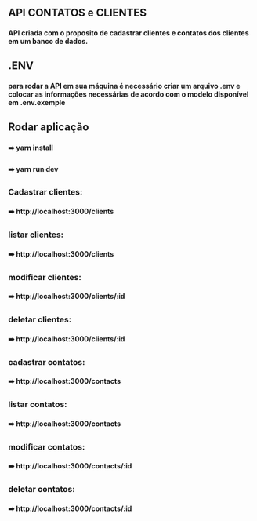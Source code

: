 ## API CONTATOS e CLIENTES

#### API criada com o proposito de cadastrar clientes e contatos dos clientes em um banco de dados.

## .ENV

#### para rodar a API em sua máquina é necessário criar um arquivo .env e colocar as informações necessárias de acordo com o modelo disponível em .env.exemple

## Rodar aplicação

#### ➡️ yarn install

#### ➡️ yarn run dev

### Cadastrar clientes:

#### ➡️ http://localhost:3000/clients

### listar clientes:

#### ➡️ http://localhost:3000/clients

### modificar clientes:

#### ➡️ http://localhost:3000/clients/:id

### deletar clientes:

#### ➡️ http://localhost:3000/clients/:id

### cadastrar contatos:

#### ➡️ http://localhost:3000/contacts

### listar contatos:

#### ➡️ http://localhost:3000/contacts

### modificar contatos:

#### ➡️ http://localhost:3000/contacts/:id

### deletar contatos:

#### ➡️ http://localhost:3000/contacts/:id
